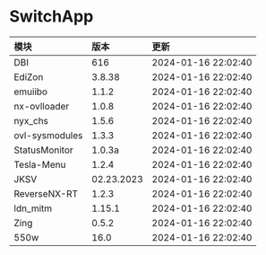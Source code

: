 # SwitchApp

|模块|版本|更新|
|:-|:-|:-|
|DBI|616|2024-01-16 22:02:40|
|EdiZon|3.8.38|2024-01-16 22:02:40|
|emuiibo|1.1.2|2024-01-16 22:02:40|
|nx-ovlloader|1.0.8|2024-01-16 22:02:40|
|nyx_chs|1.5.6|2024-01-16 22:02:40|
|ovl-sysmodules|1.3.3|2024-01-16 22:02:40|
|StatusMonitor|1.0.3a|2024-01-16 22:02:40|
|Tesla-Menu|1.2.4|2024-01-16 22:02:40|
|JKSV|02.23.2023|2024-01-16 22:02:40|
|ReverseNX-RT|1.2.3|2024-01-16 22:02:40|
|ldn_mitm|1.15.1|2024-01-16 22:02:40|
|Zing|0.5.2|2024-01-16 22:02:40|
|550w|16.0|2024-01-16 22:02:40|
